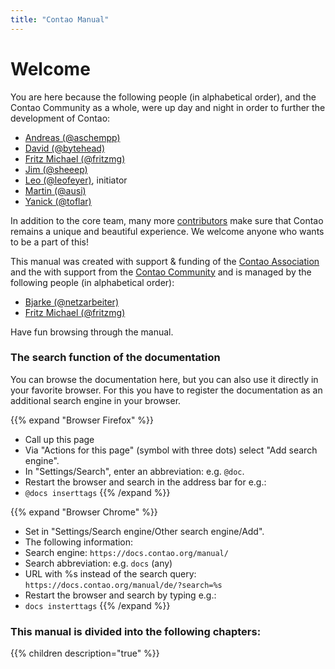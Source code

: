 ```yaml
---
title: "Contao Manual"
---
```


# Welcome

You are here because the following people (in alphabetical order), and the Contao
Community as a whole, were up day and night in order to further the development
of Contao:

- [Andreas (@aschempp)](https://github.com/aschempp)
- [David (@bytehead)](https://github.com/bytehead)
- [Fritz Michael (@fritzmg)](https://github.com/fritzmg)
- [Jim (@sheeep)](https://github.com/sheeep)
- [Leo (@leofeyer)](https://github.com/leofeyer), initiator
- [Martin (@ausi)](https://github.com/ausi)
- [Yanick (@toflar)](https://github.com/toflar)

In addition to the core team, many more [contributors](https://github.com/contao/contao/graphs/contributors)
make sure that Contao remains a unique and beautiful experience. We welcome anyone 
who wants to be a part of this!

This manual was created with support & funding of the [Contao Association](https://association.contao.org/)
and the with support from the [Contao Community](https://github.com/contao/docs/graphs/contributors) 
and is managed by the following people (in alphabetical order):

- [Bjarke (@netzarbeiter)](https://github.com/netzarbeiter)
- [Fritz Michael (@fritzmg)](https://github.com/fritzmg)

Have fun browsing through the manual.


### The search function of the documentation

You can browse the documentation here, but you can also use it directly in your favorite browser. For this you have to
register the documentation as an additional search engine in your browser.

{{% expand "Browser Firefox" %}}
- Call up this page
- Via "Actions for this page" (symbol with three dots) select "Add search engine".
- In "Settings/Search", enter an abbreviation: e.g. `@doc`.
- Restart the browser and search in the address bar for e.g.:
- `@docs inserttags`
{{% /expand %}}

{{% expand "Browser Chrome" %}}
- Set in "Settings/Search engine/Other search engine/Add".
- The following information:
- Search engine: `https://docs.contao.org/manual/`
- Search abbreviation: e.g. `docs` (any)
- URL with %s instead of the search query: `https://docs.contao.org/manual/de/?search=%s`
- Restart the browser and search by typing e.g.: 
- `docs insterttags`
{{% /expand %}}

### This manual is divided into the following chapters:

{{% children description="true" %}}
